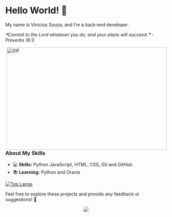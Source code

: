 # Hello World! 👋

My name is Vinícius Souza, and I'm a back-end developer.

<!--STARTS_HERE_QUOTE_README-->
<i>❝Commit to the Lord whatever you do, and your plans will succeed.❞ - Proverbs 16:3</i>
<!--ENDS_HERE_QUOTE_README-->

<img align="right" alt="GIF" src="https://media.giphy.com/media/qgQUggAC3Pfv687qPC/giphy.gif" width="500" height="320" />

### About My Skills
- 💻 **Skills:** Python JavaScript, HTML, CSS, Git and GitHub
- 📚 **Learning:** Python and Oracle

[![Top Langs](https://github-readme-stats.vercel.app/api/top-langs/?username=souzaeu&layout=compact&theme=dark)](https://github-readme-stats.vercel.app/api/top-langs/?username=souzaeu&layout=compact&theme=dark)

Feel free to explore these projects and provide any feedback or suggestions! 🚀

<div align="center">
<img src="https://readme-typing-svg.herokuapp.com/?font=Righteous&size=20&color=FFFFFF&center=true&vCenter=true&width=1000&height=70&duration=6000&lines=---------------------------------------------------------------------------------------------------------------------------------------------------" />

